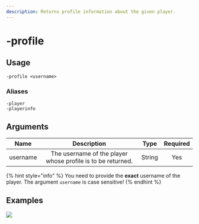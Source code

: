 ```yaml
---
description: Returns profile information about the given player.
---
```


# -profile

## Usage

```
-profile <username>
```

### Aliases

```
-player
-playerinfo
```

## Arguments

| Name     | Description                                                 | Type   | Required |
| :------: | :---------------------------------------------------------: | :----: | :------: |
| username | The username of the player whose profile is to be returned. | String | Yes      |

{% hint style="info" %}
You need to provide the **exact** username of the player. The argument `username` is case sensitive!
{% endhint %}

## Examples

![](https://user-images.githubusercontent.com/111157596/229905204-0866a11c-706b-4208-9c6a-b7312f4b4725.png)